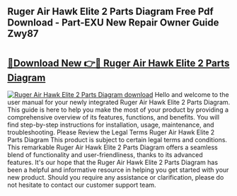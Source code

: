 ## Ruger Air Hawk Elite 2 Parts Diagram Free Pdf Download - Part-EXU New Repair Owner Guide Zwy87

# <h2><a href="http://dfukm7.blite.top/?on=Ruger+Air+Hawk+Elite+2+Parts+Diagram">🔗Download New 👉🔴 Ruger Air Hawk Elite 2 Parts Diagram</a></h2>

[![Ruger Air Hawk Elite 2 Parts Diagram download](https://i.imgur.com/lujVjoI.png)](http://dfukm7.blite.top/?on=Ruger+Air+Hawk+Elite+2+Parts+Diagram)
Hello and welcome to the user manual for your newly integrated Ruger Air Hawk Elite 2 Parts Diagram. This guide is here to help you make the most of your product by providing a comprehensive overview of its features, functions, and benefits. You will find step-by-step instructions for installation, usage, maintenance, and troubleshooting. Please Review the Legal Terms Ruger Air Hawk Elite 2 Parts Diagram This product is subject to certain legal terms and conditions. This remarkable Ruger Air Hawk Elite 2 Parts Diagram offers a seamless blend of functionality and user-friendliness, thanks to its advanced features. It's our hope that the Ruger Air Hawk Elite 2 Parts Diagram has been a helpful and informative resource in helping you get started with your new product. Should you require any assistance or clarification, please do not hesitate to contact our customer support team.

